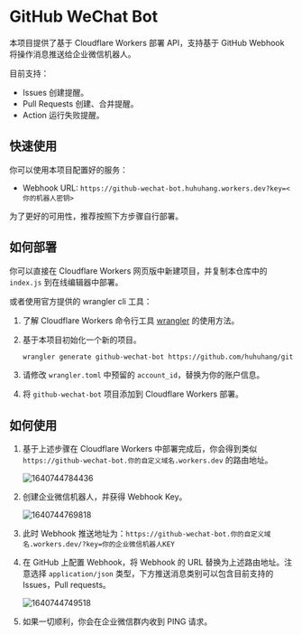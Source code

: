 # GitHub WeChat Bot

本项目提供了基于 Cloudflare Workers 部署 API，支持基于 GitHub Webhook 将操作消息推送给企业微信机器人。

目前支持：

- Issues 创建提醒。
- Pull Requests 创建、合并提醒。
- Action 运行失败提醒。

## 快速使用

你可以使用本项目配置好的服务：

- Webhook URL: `https://github-wechat-bot.huhuhang.workers.dev?key=<你的机器人密钥>`

为了更好的可用性，推荐按照下方步骤自行部署。

## 如何部署

你可以直接在 Cloudflare Workers 网页版中新建项目，并复制本仓库中的 `index.js` 到在线编辑器中部署。

或者使用官方提供的 wrangler cli 工具：

1. 了解 Cloudflare Workers 命令行工具 [wrangler](https://github.com/cloudflare/wrangler) 的使用方法。
2. 基于本项目初始化一个新的项目。

    ```bash
    wrangler generate github-wechat-bot https://github.com/huhuhang/github-wechat-bot
    ```

3. 请修改 `wrangler.toml` 中预留的 `account_id`，替换为你的账户信息。
4. 将 `github-wechat-bot` 项目添加到 Cloudflare Workers 部署。

## 如何使用

1. 基于上述步骤在 Cloudflare Workers 中部署完成后，你会得到类似 `https://github-wechat-bot.你的自定义域名.workers.dev` 的路由地址。

    ![1640744784436](https://cdn.jsdelivr.net/gh/huhuhang/cdn@master/images/2021/12/1640744784436.png)

2. 创建企业微信机器人，并获得 Webhook Key。

    ![1640744769818](https://cdn.jsdelivr.net/gh/huhuhang/cdn@master/images/2021/12/1640744769818.png)

3. 此时 Webhook 推送地址为：`https://github-wechat-bot.你的自定义域名.workers.dev/?key=你的企业微信机器人KEY`

4. 在 GitHub 上配置 Webhook，将 Webhook 的 URL 替换为上述路由地址。注意选择 `application/json` 类型，下方推送消息类别可以包含目前支持的 Issues，Pull requests。

    ![1640744749518](https://cdn.jsdelivr.net/gh/huhuhang/cdn@master/images/2021/12/1640744749518.png)

5. 如果一切顺利，你会在企业微信群内收到 PING 请求。